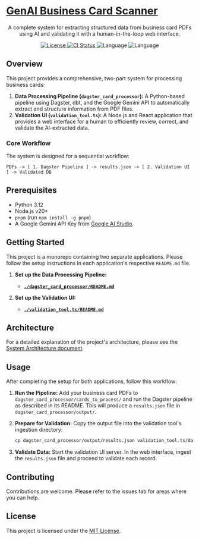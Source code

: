 # [GenAI Business Card Scanner](https://github.com/betsalel-williamson/GenAIBusinessCardScanner)

<p align="center">
  A complete system for extracting structured data from business card PDFs using AI and validating it with a human-in-the-loop web interface.
</p>

<p align="center">
    <a href="https://github.com/betsalel-williamson/GenAIBusinessCardScanner/blob/main/LICENSE">
        <img alt="License" src="https://img.shields.io/github/license/betsalel-williamson/GenAIBusinessCardScanner?style=flat-square&color=blue">
    </a>
    <a href="https://github.com/betsalel-williamson/GenAIBusinessCardScanner/actions/workflows/ci.yml">
        <img alt="CI Status" src="https://github.com/betsalel-williamson/GenAIBusinessCardScanner/actions/workflows/ci.yml/badge.svg">
    </a>
    <img alt="Language" src="https://img.shields.io/github/languages/count/betsalel-williamson/GenAIBusinessCardScanner?style=flat-square">
    <img alt="Language" src="https://img.shields.io/github/languages/top/betsalel-williamson/GenAIBusinessCardScanner?style=flat-square">
</p>

## Overview

This project provides a comprehensive, two-part system for processing business cards:

1. **Data Processing Pipeline (`dagster_card_processor`):** A Python-based pipeline using Dagster, dbt, and the Google Gemini API to automatically extract and structure information from PDF files.
2. **Validation UI (`validation_tool.ts`):** A Node.js and React application that provides a web interface for a human to efficiently review, correct, and validate the AI-extracted data.

### Core Workflow

The system is designed for a sequential workflow:

```text
PDFs -> [ 1. Dagster Pipeline ] -> results.json -> [ 2. Validation UI ] -> Validated DB
```

## Prerequisites

- Python 3.12
- Node.js v20+
- `pnpm` (run `npm install -g pnpm`)
- A Google Gemini API Key from [Google AI Studio](https://aistudio.google.com/apikey).

## Getting Started

This project is a monorepo containing two separate applications. Please follow the setup instructions in each application's respective `README.md` file.

1. **Set up the Data Processing Pipeline:**
    - [**`./dagster_card_processor/README.md`**](./dagster_card_processor/README.md)

2. **Set up the Validation UI:**
    - [**`./validation_tool.ts/README.md`**](./validation_tool.ts/README.md)

## Architecture

For a detailed explanation of the project's architecture, please see the [System Architecture document](./genai-docs/architecture/SYSTEM_ARCHITECTURE.md).

## Usage

After completing the setup for both applications, follow this workflow:

1. **Run the Pipeline:** Add your business card PDFs to `dagster_card_processor/cards_to_process/` and run the Dagster pipeline as described in its README. This will produce a `results.json` file in `dagster_card_processor/output/`.

2. **Prepare for Validation:** Copy the output file into the validation tool's ingestion directory:

    ```bash
    cp dagster_card_processor/output/results.json validation_tool.ts/data_source/
    ```

3. **Validate Data:** Start the validation UI server. In the web interface, ingest the `results.json` file and proceed to validate each record.

## Contributing

Contributions are welcome. Please refer to the issues tab for areas where you can help.

## License

This project is licensed under the [MIT License](./LICENSE).

<!-- Test pre-commit hooks -->
